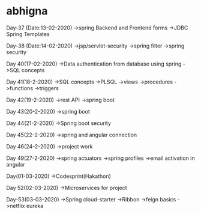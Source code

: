 # abhigna
Day-37 (Date:13-02-2020)
->spring Backend and Frontend forms
->JDBC Spring Templates


Day-38 (Date:14-02-2020)
->jsp/servlet-security
->spring filter
->spring security


Day 40(17-02-2020)
->Data authentication from database using spring
->SQL concepts


Day 41(18-2-2020)
->SQL concepts
->PLSQL
     ->views
     ->procedures
     ->functions
     ->triggers
     
 Day 42(19-2-2020)
 ->rest API
 ->spring boot
 
 Day 43(20-2-2020)
 ->spring boot
 
 Day 44(21-2-2020)
 ->Spring boot security
 
 Day 45(22-2-2020)
 ->spring and angular connection
 
 Day 46(24-2-2020)
 ->project work
 
 Day 49(27-2-2020)
 ->spring actuators
 ->spring profiles
 ->email activation in angular
 
 Day(01-03-2020)
 ->Codesprint(Hakathon)
 
 Day 52(02-03-2020)
 ->Microservices for project
 
 Day-53(03-03-2020)
 ->Spring cloud-starter
 ->Ribbon
 ->feign basics
 ->netflix eureka
 
 
 
    

